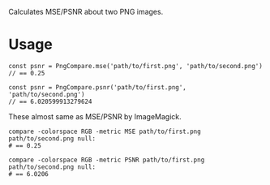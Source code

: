 Calculates MSE/PSNR about two PNG images.

# Usage

```
const psnr = PngCompare.mse('path/to/first.png', 'path/to/second.png')
// == 0.25

const psnr = PngCompare.psnr('path/to/first.png', 'path/to/second.png')
// == 6.020599913279624
```

These almost same as MSE/PSNR by ImageMagick.

```
compare -colorspace RGB -metric MSE path/to/first.png path/to/second.png null:
# == 0.25

compare -colorspace RGB -metric PSNR path/to/first.png path/to/second.png null:
# == 6.0206
```
